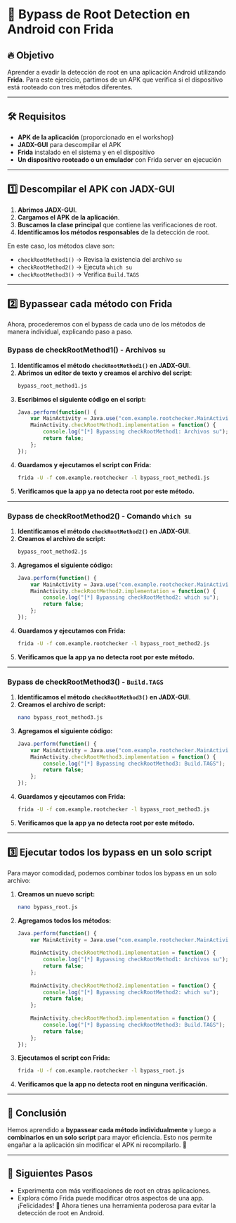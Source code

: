# 📖 Bypass de Root Detection en Android con Frida

## 🔥 Objetivo

Aprender a evadir la detección de root en una aplicación Android utilizando **Frida**. Para este ejercicio, partimos de un APK que verifica si el dispositivo está rooteado con tres métodos diferentes.

---

## 🛠 Requisitos

- **APK de la aplicación** (proporcionado en el workshop)
- **JADX-GUI** para descompilar el APK
- **Frida** instalado en el sistema y en el dispositivo
- **Un dispositivo rooteado o un emulador** con Frida server en ejecución

---

## 1️⃣ Descompilar el APK con JADX-GUI

1. **Abrimos JADX-GUI**.
2. **Cargamos el APK de la aplicación**.
3. **Buscamos la clase principal** que contiene las verificaciones de root.
4. **Identificamos los métodos responsables** de la detección de root.

En este caso, los métodos clave son:

- `checkRootMethod1()` → Revisa la existencia del archivo `su`
- `checkRootMethod2()` → Ejecuta `which su`
- `checkRootMethod3()` → Verifica `Build.TAGS`

---

## 2️⃣ Bypassear cada método con Frida

Ahora, procederemos con el bypass de cada uno de los métodos de manera individual, explicando paso a paso.

### **Bypass de checkRootMethod1() - Archivos `su`**

1. **Identificamos el método `checkRootMethod1()` en JADX-GUI**.
2. **Abrimos un editor de texto y creamos el archivo del script**:
   ```sh
   bypass_root_method1.js
   ```
3. **Escribimos el siguiente código en el script:**
   ```javascript
   Java.perform(function() {
       var MainActivity = Java.use("com.example.rootchecker.MainActivity");
       MainActivity.checkRootMethod1.implementation = function() {
           console.log("[*] Bypassing checkRootMethod1: Archivos su");
           return false;
       };
   });
   ```
4. **Guardamos y ejecutamos el script con Frida:**
   ```sh
   frida -U -f com.example.rootchecker -l bypass_root_method1.js
   ```
5. **Verificamos que la app ya no detecta root por este método.**

---

### **Bypass de checkRootMethod2() - Comando `which su`**

1. **Identificamos el método `checkRootMethod2()` en JADX-GUI**.
2. **Creamos el archivo de script:**
   ```sh
   bypass_root_method2.js
   ```
3. **Agregamos el siguiente código:**
   ```javascript
   Java.perform(function() {
       var MainActivity = Java.use("com.example.rootchecker.MainActivity");
       MainActivity.checkRootMethod2.implementation = function() {
           console.log("[*] Bypassing checkRootMethod2: which su");
           return false;
       };
   });
   ```
4. **Guardamos y ejecutamos con Frida:**
   ```sh
   frida -U -f com.example.rootchecker -l bypass_root_method2.js
   ```
5. **Verificamos que la app ya no detecta root por este método.**

---

### **Bypass de checkRootMethod3() - `Build.TAGS`**

1. **Identificamos el método `checkRootMethod3()` en JADX-GUI**.
2. **Creamos el archivo de script:**
   ```sh
   nano bypass_root_method3.js
   ```
3. **Agregamos el siguiente código:**
   ```javascript
   Java.perform(function() {
       var MainActivity = Java.use("com.example.rootchecker.MainActivity");
       MainActivity.checkRootMethod3.implementation = function() {
           console.log("[*] Bypassing checkRootMethod3: Build.TAGS");
           return false;
       };
   });
   ```
4. **Guardamos y ejecutamos con Frida:**
   ```sh
   frida -U -f com.example.rootchecker -l bypass_root_method3.js
   ```
5. **Verificamos que la app ya no detecta root por este método.**

---

## 3️⃣ Ejecutar todos los bypass en un solo script

Para mayor comodidad, podemos combinar todos los bypass en un solo archivo:

1. **Creamos un nuevo script:**
   ```sh
   nano bypass_root.js
   ```
2. **Agregamos todos los métodos:**
   ```javascript
   Java.perform(function() {
       var MainActivity = Java.use("com.example.rootchecker.MainActivity");
       
       MainActivity.checkRootMethod1.implementation = function() {
           console.log("[*] Bypassing checkRootMethod1: Archivos su");
           return false;
       };
       
       MainActivity.checkRootMethod2.implementation = function() {
           console.log("[*] Bypassing checkRootMethod2: which su");
           return false;
       };
       
       MainActivity.checkRootMethod3.implementation = function() {
           console.log("[*] Bypassing checkRootMethod3: Build.TAGS");
           return false;
       };
   });
   ```
3. **Ejecutamos el script con Frida:**
   ```sh
   frida -U -f com.example.rootchecker -l bypass_root.js
   ```
4. **Verificamos que la app no detecta root en ninguna verificación.**

---

## 🎯 Conclusión

Hemos aprendido a **bypassear cada método individualmente** y luego a **combinarlos en un solo script** para mayor eficiencia. Esto nos permite engañar a la aplicación sin modificar el APK ni recompilarlo. 🚀

---

## 🚀 Siguientes Pasos

- Experimenta con más verificaciones de root en otras aplicaciones.
- Explora cómo Frida puede modificar otros aspectos de una app.
¡Felicidades! 🎉 Ahora tienes una herramienta poderosa para evitar la detección de root en Android.

